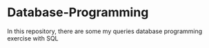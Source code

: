 # Database-Programming
In this repository, there are some my queries database programming exercise with SQL 
